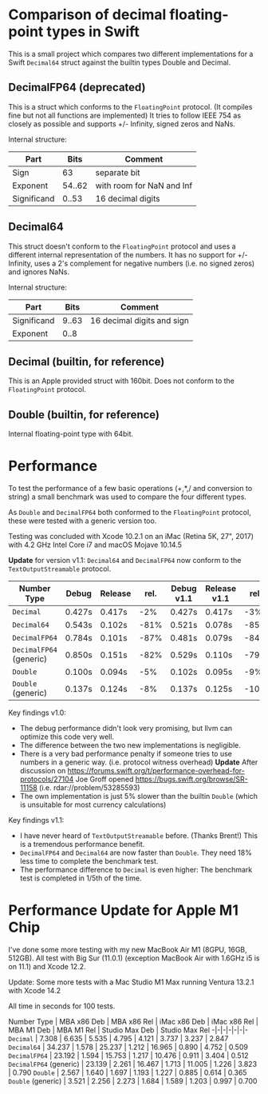 # Comparison of decimal floating-point types in Swift

This is a small project which compares two different implementations for a Swift `Decimal64` struct against the builtin types Double and Decimal.

## DecimalFP64 (deprecated)

This is a struct which conforms to the `FloatingPoint` protocol. (It compiles fine but not all functions are implemented)
It tries to follow IEEE 754 as closely as possible and supports +/- Infinity, signed zeros and NaNs.

Internal structure:

Part | Bits | Comment 
-|-|-
Sign | 63          | separate bit
Exponent | 54..62  | with room for NaN and Inf
Significand | 0..53| 16 decimal digits


## Decimal64

This struct doesn't conform to the `FloatingPoint` protocol and uses a different internal representation of the numbers.
It has no support for +/- Infinity, uses a 2's complement for negative numbers (i.e. no signed zeros) and ignores NaNs.

Internal structure:

Part | Bits | Comment
-|-|-
Significand | 9..63 | 16 decimal digits and sign
Exponent | 0..8 | 

## Decimal (builtin, for reference)

This is an Apple provided struct with 160bit. Does not conform to the `FloatingPoint` protocol.

## Double (builtin, for reference)

Internal floating-point type with 64bit.

# Performance

To test the performance of a few basic operations (+,*,/ and conversion to string)
a small benchmark was used to compare the four different types.

As `Double` and `DecimalFP64` both conformed to the `FloatingPoint` protocol, these were tested with a generic version too.

Testing was concluded with Xcode 10.2.1 on an iMac (Retina 5K, 27", 2017) with 4.2 GHz Intel Core i7 and macOS Mojave 10.14.5

**Update** for version v1.1: `Decimal64` and `DecimalFP64` now conform to the `TextOutputStreamable` protocol.

Number Type                  | Debug  | Release | rel.  | Debug v1.1 | Release v1.1 | rel. 
-|-|-|-|-|-|-
`Decimal`                          | 0.427s | 0.417s |  -2%   | 0.427s | 0.417s | -3%
`Decimal64`                      |  0.543s | 0.102s | -81% | 0.521s | 0.078s | -85%
`DecimalFP64`                  | 0.784s | 0.101s | -87%  | 0.481s | 0.079s | -84%
`DecimalFP64` (generic)   | 0.850s | 0.151s | -82%  | 0.529s | 0.110s | -79%
`Double`                            | 0.100s | 0.094s |  -5%  | 0.102s | 0.095s | -9%
`Double` (generic)             | 0.137s | 0.124s |  -8%   | 0.137s | 0.125s | -10%

Key findings v1.0:
- The debug performance didn't look very promising, but llvm can optimize this code very well.
- The difference between the two new implementations is negligible.
- There is a very bad performance penalty if someone tries to use numbers in a generic way.
  (i.e. protocol witness overhead)
  **Update**
  After discussion on https://forums.swift.org/t/performance-overhead-for-protocols/27104 Joe Groff opened https://bugs.swift.org/browse/SR-11158 (i.e. rdar://problem/53285593)
- The own implementation is just 5% slower than the builtin `Double` (which is unsuitable for most currency calculations)

Key findings v1.1:
- I have never heard of `TextOutputStreamable` before. (Thanks Brent!) This is a tremendous performance benefit.
- `DecimalFP64` and `Decimal64` are now faster than `Double`. They need 18% less time to complete the benchmark test.
- The performance difference to `Decimal` is even higher: The benchmark test is completed in 1/5th of the time.

# Performance Update for Apple M1 Chip

I've done some more testing with my new MacBook Air M1 (8GPU, 16GB, 512GB). All test with Big Sur (11.0.1) (exception MacBook Air with 1.6GHz i5 is on 11.1) and Xcode 12.2.

Update: Some more tests with a Mac Studio M1 Max running Ventura 13.2.1 with Xcode 14.2 

All time in seconds for 100 tests.

Number Type                  | MBA x86 Deb | MBA x86 Rel | iMac x86 Deb | iMac x86 Rel | MBA M1 Deb | MBA M1 Rel | Studio Max Deb | Studio Max Rel
-|-|-|-|-|-|-
`Decimal`                    |  7.308 |  6.635 |  5.535 | 4.795 |  4.121 | 3.737 | 3.237 | 2.847
`Decimal64`                  | 34.237 |  1.578 | 25.237 | 1.212 | 16.965 | 0.890 | 4.752 | 0.509
`DecimalFP64`                | 23.192 |  1.594 | 15.753 | 1.217 | 10.476 | 0.911 | 3.404 | 0.512
`DecimalFP64` (generic)      | 23.139 |  2.261 | 16.467 | 1.713 | 11.005 | 1.226 | 3.823 | 0.790
`Double`                     |  2.567 |  1.640 |  1.697 | 1.193 |  1.227 | 0.885 | 0.614 | 0.365
`Double` (generic)           |  3.521 |  2.256 |  2.273 | 1.684 |  1.589 | 1.203 | 0.997 | 0.700

